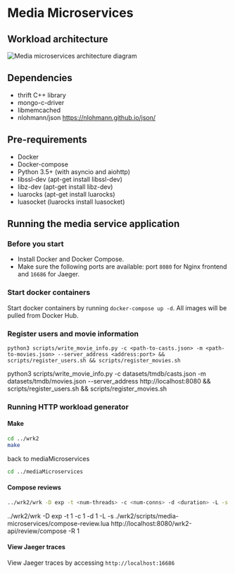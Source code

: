 # Media Microservices

## Workload architecture
![Media microservices architecture diagram](assets/media_microservices_architecture.png)

## Dependencies
- thrift C++ library
- mongo-c-driver
- libmemcached
- nlohmann/json https://nlohmann.github.io/json/

## Pre-requirements
- Docker
- Docker-compose
- Python 3.5+ (with asyncio and aiohttp)
- libssl-dev (apt-get install libssl-dev)
- libz-dev (apt-get install libz-dev)
- luarocks (apt-get install luarocks)
- luasocket (luarocks install luasocket)

## Running the media service application
### Before you start
- Install Docker and Docker Compose.
- Make sure the following ports are available: port `8080` for Nginx frontend and 
  `16686` for Jaeger.

### Start docker containers
Start docker containers by running `docker-compose up -d`. All images will be 
pulled from Docker Hub.

### Register users and movie information
```
python3 scripts/write_movie_info.py -c <path-to-casts.json> -m <path-to-movies.json> --server_address <address:port> && scripts/register_users.sh && scripts/register_movies.sh
```

python3 scripts/write_movie_info.py -c datasets/tmdb/casts.json -m datasets/tmdb/movies.json --server_address http://localhost:8080 && scripts/register_users.sh && scripts/register_movies.sh

### Running HTTP workload generator
#### Make
```bash
cd ../wrk2
make
```
back to mediaMicroservices
```bash
cd ../mediaMicroservices
```

#### Compose reviews
```bash
../wrk2/wrk -D exp -t <num-threads> -c <num-conns> -d <duration> -L -s ./wrk2/scripts/media-microservices/compose-review.lua http://localhost:8080/wrk2-api/review/compose -R <reqs-per-sec>
```

../wrk2/wrk -D exp -t 1 -c 1 -d 1 -L -s ./wrk2/scripts/media-microservices/compose-review.lua http://localhost:8080/wrk2-api/review/compose -R 1

#### View Jaeger traces
View Jaeger traces by accessing `http://localhost:16686`
